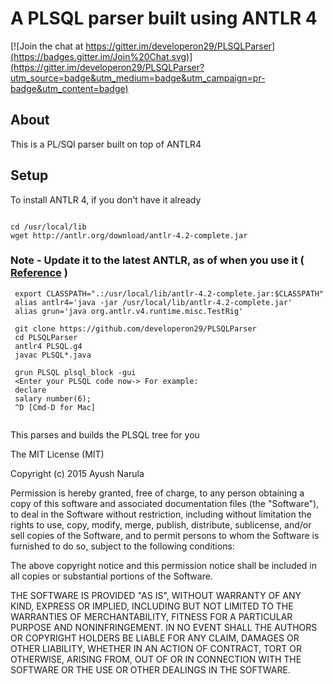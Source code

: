 

# A PLSQL parser built using ANTLR 4 

[![Join the chat at https://gitter.im/developeron29/PLSQLParser](https://badges.gitter.im/Join%20Chat.svg)](https://gitter.im/developeron29/PLSQLParser?utm_source=badge&utm_medium=badge&utm_campaign=pr-badge&utm_content=badge)

## About

This is a PL/SQl parser built on top of ANTLR4 

## Setup

To install ANTLR 4, if you don't have it already

```

cd /usr/local/lib
wget http://antlr.org/download/antlr-4.2-complete.jar

```

### Note - Update it to the latest ANTLR, as of when you use it ( [Reference](http://www.antlr.org/) )

```
 export CLASSPATH=".:/usr/local/lib/antlr-4.2-complete.jar:$CLASSPATH"
 alias antlr4='java -jar /usr/local/lib/antlr-4.2-complete.jar'
 alias grun='java org.antlr.v4.runtime.misc.TestRig'
 
 git clone https://github.com/developeron29/PLSQLParser
 cd PLSQLParser
 antlr4 PLSQL.g4  
 javac PLSQL*.java

 grun PLSQL plsql_block -gui
 <Enter your PLSQL code now-> For example:
 declare
 salary number(6);
 ^D [Cmd-D for Mac]
 
 ```

This parses and builds the PLSQL tree for you



The MIT License (MIT)

Copyright (c) 2015 Ayush Narula

Permission is hereby granted, free of charge, to any person obtaining a copy
of this software and associated documentation files (the "Software"), to deal
in the Software without restriction, including without limitation the rights
to use, copy, modify, merge, publish, distribute, sublicense, and/or sell
copies of the Software, and to permit persons to whom the Software is
furnished to do so, subject to the following conditions:

The above copyright notice and this permission notice shall be included in all
copies or substantial portions of the Software.

THE SOFTWARE IS PROVIDED "AS IS", WITHOUT WARRANTY OF ANY KIND, EXPRESS OR
IMPLIED, INCLUDING BUT NOT LIMITED TO THE WARRANTIES OF MERCHANTABILITY,
FITNESS FOR A PARTICULAR PURPOSE AND NONINFRINGEMENT. IN NO EVENT SHALL THE
AUTHORS OR COPYRIGHT HOLDERS BE LIABLE FOR ANY CLAIM, DAMAGES OR OTHER
LIABILITY, WHETHER IN AN ACTION OF CONTRACT, TORT OR OTHERWISE, ARISING FROM,
OUT OF OR IN CONNECTION WITH THE SOFTWARE OR THE USE OR OTHER DEALINGS IN THE
SOFTWARE.
